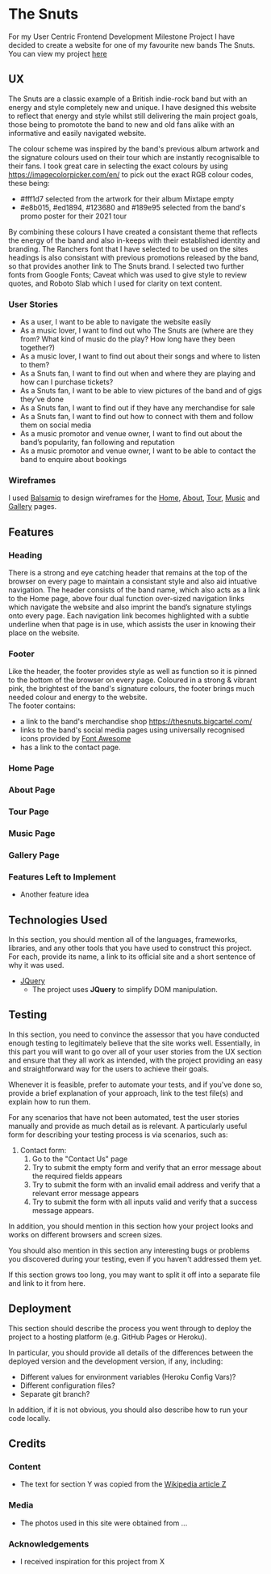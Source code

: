 # The Snuts

For my User Centric Frontend Development Milestone Project I have decided to create a website for one of my favourite new bands The Snuts. 
You can view my project [here](https://jimev87.github.io/MS1/)

## UX
 
 The Snuts are a classic example of a British indie-rock band but with an energy and style completely new and unique.  I have designed this website to reflect that energy and
 style whilst still delivering the main project goals, those being to promotote the band to new and old fans alike with an informative and easily navigated website.

 The colour scheme was inspired by the band's previous album artwork and the signature colours used on their tour which are instantly recognisalble to their fans. I took great care 
 in selecting the exact colours by using https://imagecolorpicker.com/en/  to pick out the exact RGB colour codes, these being:
 - #fff1d7 selected from the artwork for their album Mixtape empty
 - #e8b015, #ed1894, #123680 and #189e95 selected from the band's promo poster for their 2021 tour

By combining these colours I have created a consistant theme that reflects the energy of the band and also in-keeps with their established identity and branding.  The Ranchers font 
that I have selected to be used on the sites headings is also consistant with previous promotions released by the band, so that provides another link to The Snuts brand.  I selected 
two further fonts from Google Fonts; Caveat which was used to give style to review quotes, and Roboto Slab which I used for clarity on text content. 

### User Stories

- As a user, I want to be able to navigate the website easily
- As a music lover, I want to find out who The Snuts are (where are they from? What kind of music do the play? How long have they been together?)
- As a music lover, I want to find out about their songs and where to listen to them?
- As a Snuts fan, I want to find out when and where they are playing and how can I purchase tickets?
- As a Snuts fan, I want to be able to view pictures of the band and of gigs they’ve done
- As a Snuts fan, I want to find out if they have any merchandise for sale
- As a Snuts fan, I want to find out how to connect with them and follow them on social media
- As a music promotor and venue owner, I want to find out about the band’s popularity, fan following and reputation
- As a music promotor and venue owner, I want to be able to contact the band to enquire about bookings


### Wireframes

I used [Balsamiq](https://balsamiq.com/) to design wireframes for the [Home](https://github.com/JimEv87/MS1/blob/master/assets/wireframes/MS1wireframe1.png), [About](https://github.com/JimEv87/MS1/blob/master/assets/wireframes/MS1wireframe2.png), 
[Tour](https://github.com/JimEv87/MS1/blob/master/assets/wireframes/MS1wireframe3.png), [Music](https://github.com/JimEv87/MS1/blob/master/assets/wireframes/MS1wireframe4.png) and [Gallery](https://github.com/JimEv87/MS1/blob/master/assets/wireframes/MS1wireframe5.png)
pages.


## Features

### Heading

There is a strong and eye catching header that remains at the top of the browser on every page to maintain a consistant style and also aid intuative navigation. The header consists
of the band name, which also acts as a link to the Home page, above four dual function over-sized navigation links which navigate the website and also imprint the band’s signature
stylings onto every page. Each navigation link becomes highlighted with a subtle underline when that page is in use, which assists the user in knowing their place on the website.

### Footer

Like the header, the footer provides style as well as function so it is pinned to the bottom of the browser on every page.  Coloured in a strong & vibrant pink, the brightest of 
the band's signature colours, the footer brings much needed colour and energy to the website.  
The footer contains:
- a link to the band's merchandise shop https://thesnuts.bigcartel.com/
- links to the band's social media pages using universally recognised icons provided by [Font Awesome](https://fontawesome.com/)
- has a link to the contact page.  

### Home Page

### About Page

### Tour Page

### Music Page

### Gallery Page





### Features Left to Implement
- Another feature idea

## Technologies Used

In this section, you should mention all of the languages, frameworks, libraries, and any other tools that you have used to construct this project. For each, provide its name,
 a link to its official site and a short sentence of why it was used.

- [JQuery](https://jquery.com)
    - The project uses **JQuery** to simplify DOM manipulation.


## Testing

In this section, you need to convince the assessor that you have conducted enough testing to legitimately believe that the site works well. Essentially, in this part you will 
want to go over all of your user stories from the UX section and ensure that they all work as intended, with the project providing an easy and straightforward way for the users
 to achieve their goals.

Whenever it is feasible, prefer to automate your tests, and if you've done so, provide a brief explanation of your approach, link to the test file(s) and explain how to run them.

For any scenarios that have not been automated, test the user stories manually and provide as much detail as is relevant. A particularly useful form for describing your testing
 process is via scenarios, such as:

1. Contact form:
    1. Go to the "Contact Us" page
    2. Try to submit the empty form and verify that an error message about the required fields appears
    3. Try to submit the form with an invalid email address and verify that a relevant error message appears
    4. Try to submit the form with all inputs valid and verify that a success message appears.

In addition, you should mention in this section how your project looks and works on different browsers and screen sizes.

You should also mention in this section any interesting bugs or problems you discovered during your testing, even if you haven't addressed them yet.

If this section grows too long, you may want to split it off into a separate file and link to it from here.

## Deployment

This section should describe the process you went through to deploy the project to a hosting platform (e.g. GitHub Pages or Heroku).

In particular, you should provide all details of the differences between the deployed version and the development version, if any, including:
- Different values for environment variables (Heroku Config Vars)?
- Different configuration files?
- Separate git branch?

In addition, if it is not obvious, you should also describe how to run your code locally.


## Credits

### Content
- The text for section Y was copied from the [Wikipedia article Z](https://en.wikipedia.org/wiki/Z)

### Media
- The photos used in this site were obtained from ...

### Acknowledgements

- I received inspiration for this project from X